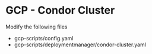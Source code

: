 # GCP - Condor Cluster

Modify the following files

* gcp-scripts/config.yaml
* gcp-scripts/deploymentmanager/condor-cluster.yaml
